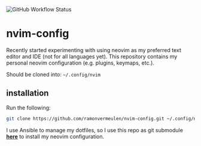 <div align="left">
    <img alt="GitHub Workflow Status" src="https://github.com/ramonvermeulen/nvim-config/actions/workflows/simple-ci.yml/badge.svg?branch=main">
</div>

# nvim-config
Recently started experimenting with using neovim as my preferred text editor and IDE (not for all languages yet).
This repository contains my personal neovim configuration (e.g. plugins, keymaps, etc.).

Should be cloned into: `~/.config/nvim`

## installation
Run the following:
```bash
git clone https://github.com/ramonvermeulen/nvim-config.git ~/.config/nvim
```

I use Ansible to manage my dotfiles, so I use this repo as git submodule [**here**](https://github.com/ramonvermeulen/dotfiles/tree/main/roles/neovim/files) to install my neovim configuration.
